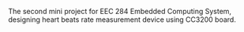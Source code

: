 The second mini project for EEC 284 Embedded Computing System, designing heart beats rate measurement device using CC3200 board.
